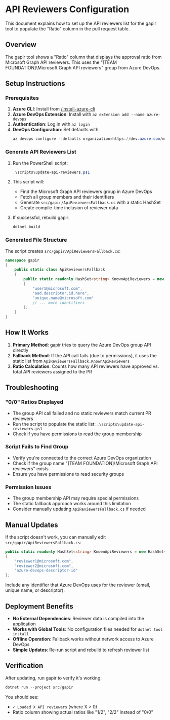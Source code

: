 # API Reviewers Configuration

This document explains how to set up the API reviewers list for the gapir tool to populate the "Ratio" column in the pull request table.

## Overview

The gapir tool shows a "Ratio" column that displays the approval ratio from Microsoft Graph API reviewers. This uses the "[TEAM FOUNDATION]\Microsoft Graph API reviewers" group from Azure DevOps.

## Setup Instructions

### Prerequisites

1. **Azure CLI**: Install from [/install-azure-cli](https://docs.microsoft.com/en-us/cli/azure/install-azure-cli)
2. **Azure DevOps Extension**: Install with `az extension add --name azure-devops`
3. **Authentication**: Log in with `az login`
4. **DevOps Configuration**: Set defaults with:
   ```powershell
   az devops configure --defaults organization=https://dev.azure.com/msazure project=GraphAPI
   ```

### Generate API Reviewers List

1. Run the PowerShell script:
   ```powershell
   .\scripts\update-api-reviewers.ps1
   ```

2. This script will:
   - Find the Microsoft Graph API reviewers group in Azure DevOps
   - Fetch all group members and their identifiers
   - Generate `src/gapir/ApiReviewersFallback.cs` with a static HashSet
   - Create compile-time inclusion of reviewer data

3. If successful, rebuild gapir:
   ```powershell
   dotnet build
   ```

### Generated File Structure

The script creates `src/gapir/ApiReviewersFallback.cs`:

```csharp
namespace gapir
{
    public static class ApiReviewersFallback
    {
        public static readonly HashSet<string> KnownApiReviewers = new HashSet<string>(StringComparer.OrdinalIgnoreCase)
        {
            "user1@microsoft.com",
            "aad.descriptor.id.here",
            "unique.name@microsoft.com"
            // ... more identifiers
        };
    }
}
```

## How It Works

1. **Primary Method**: gapir tries to query the Azure DevOps group API directly
2. **Fallback Method**: If the API call fails (due to permissions), it uses the static list from `ApiReviewersFallback.KnownApiReviewers`
3. **Ratio Calculation**: Counts how many API reviewers have approved vs. total API reviewers assigned to the PR

## Troubleshooting

### "0/0" Ratios Displayed
- The group API call failed and no static reviewers match current PR reviewers
- Run the script to populate the static list: `.\scripts\update-api-reviewers.ps1`
- Check if you have permissions to read the group membership

### Script Fails to Find Group
- Verify you're connected to the correct Azure DevOps organization
- Check if the group name "[TEAM FOUNDATION]\Microsoft Graph API reviewers" exists
- Ensure you have permissions to read security groups

### Permission Issues
- The group membership API may require special permissions
- The static fallback approach works around this limitation
- Consider manually updating `ApiReviewersFallback.cs` if needed

## Manual Updates

If the script doesn't work, you can manually edit `src/gapir/ApiReviewersFallback.cs`:

```csharp
public static readonly HashSet<string> KnownApiReviewers = new HashSet<string>(StringComparer.OrdinalIgnoreCase)
{
    "reviewer1@microsoft.com",
    "reviewer2@microsoft.com",
    "azure-devops-descriptor-id"
};
```

Include any identifier that Azure DevOps uses for the reviewer (email, unique name, or descriptor).

## Deployment Benefits

- **No External Dependencies**: Reviewer data is compiled into the application
- **Works with Global Tools**: No configuration files needed for `dotnet tool install`
- **Offline Operation**: Fallback works without network access to Azure DevOps
- **Simple Updates**: Re-run script and rebuild to refresh reviewer list

## Verification

After updating, run gapir to verify it's working:

```powershell
dotnet run --project src/gapir
```

You should see:
- `✓ Loaded X API reviewers` (where X > 0)
- Ratio column showing actual ratios like "1/2", "2/2" instead of "0/0"
